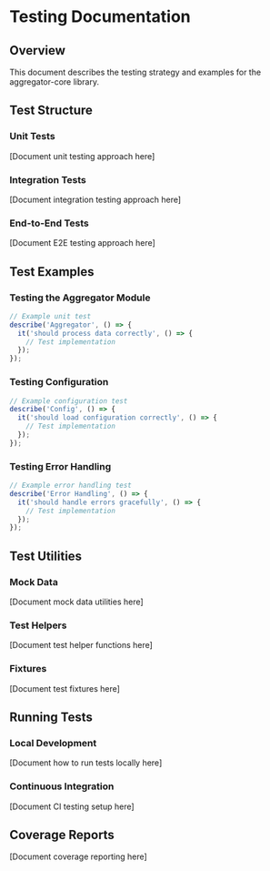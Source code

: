 # Testing Documentation

## Overview

This document describes the testing strategy and examples for the aggregator-core library.

## Test Structure

### Unit Tests

[Document unit testing approach here]

### Integration Tests

[Document integration testing approach here]

### End-to-End Tests

[Document E2E testing approach here]

## Test Examples

### Testing the Aggregator Module

```javascript
// Example unit test
describe('Aggregator', () => {
  it('should process data correctly', () => {
    // Test implementation
  });
});
```

### Testing Configuration

```javascript
// Example configuration test
describe('Config', () => {
  it('should load configuration correctly', () => {
    // Test implementation
  });
});
```

### Testing Error Handling

```javascript
// Example error handling test
describe('Error Handling', () => {
  it('should handle errors gracefully', () => {
    // Test implementation
  });
});
```

## Test Utilities

### Mock Data

[Document mock data utilities here]

### Test Helpers

[Document test helper functions here]

### Fixtures

[Document test fixtures here]

## Running Tests

### Local Development

[Document how to run tests locally here]

### Continuous Integration

[Document CI testing setup here]

## Coverage Reports

[Document coverage reporting here]
